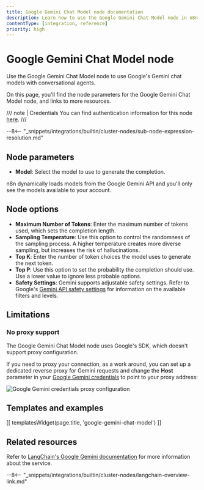```yaml
---
title: Google Gemini Chat Model node documentation
description: Learn how to use the Google Gemini Chat Model node in n8n. Follow technical documentation to integrate Google Gemini Chat Model node into your workflows.
contentType: [integration, reference]
priority: high
---
```


# Google Gemini Chat Model node

Use the Google Gemini Chat Model node to use Google's Gemini chat models with conversational agents.

On this page, you'll find the node parameters for the Google Gemini Chat Model node, and links to more resources.

/// note | Credentials
You can find authentication information for this node [here](/integrations/builtin/credentials/googleai.md).
///

--8<-- "_snippets/integrations/builtin/cluster-nodes/sub-node-expression-resolution.md"

## Node parameters

* **Model**: Select the model to use to generate the completion.

n8n dynamically loads models from the Google Gemini API and you'll only see the models available to your account.

## Node options

* **Maximum Number of Tokens**: Enter the maximum number of tokens used, which sets the completion length.
* **Sampling Temperature**: Use this option to control the randomness of the sampling process. A higher temperature creates more diverse sampling, but increases the risk of hallucinations.
* **Top K**: Enter the number of token choices the model uses to generate the next token.
* **Top P**: Use this option to set the probability the completion should use. Use a lower value to ignore less probable options. 
* **Safety Settings**: Gemini supports adjustable safety settings. Refer to Google's [Gemini API safety settings](https://ai.google.dev/docs/safety_setting_gemini) for information on the available filters and levels.

## Limitations

###  No proxy support

The Google Gemini Chat Model node uses Google's SDK, which doesn't support proxy configuration.

If you need to proxy your connection, as a work around, you can set up a dedicated reverse proxy for Gemini requests and change the **Host** parameter in your [Google Gemini credentials](/integrations/builtin/credentials/googleai.md) to point to your proxy address:

![Google Gemini credentials proxy configuration](/_images/integrations/builtin/cluster-nodes/google-gemini-proxy-config.png)

## Templates and examples

<!-- see https://www.notion.so/n8n/Pull-in-templates-for-the-integrations-pages-37c716837b804d30a33b47475f6e3780 -->
[[ templatesWidget(page.title, 'google-gemini-chat-model') ]]

## Related resources

Refer to [LangChain's Google Gemini documentation](https://js.langchain.com/docs/integrations/chat/google_generativeai) for more information about the service.

--8<-- "_snippets/integrations/builtin/cluster-nodes/langchain-overview-link.md"

